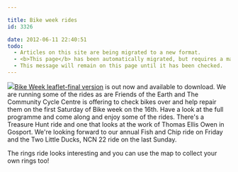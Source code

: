 ```yaml
---

title: Bike week rides
id: 3326

date: 2012-06-11 22:40:51
todo:
  - Articles on this site are being migrated to a new format.
  - <b>This page</b> has been automatically migrated, but requires a manual check-&amp;-tune to ensure the format and links all work as expected.
  - This message will remain on this page until it has been checked.
---
```


[![](http://www.pompeybug.co.uk/wp-content/uploads/2012/06/bike-week2.png)](http://www.pompeybug.co.uk/2012/06/bike-week-rides/bike-week-5/)[Bike Week leaflet-final version](http://www.pompeybug.co.uk/2012/06/bike-week-rides/bike-week-leaflet-final-version-3/) is out now and available to download. We are running some of the rides as are Friends of the Earth and The Community Cycle Centre is offering to check bikes over and help repair them on the first Saturday of Bike week on the 16th. Have a look at the full programme and come along and enjoy some of the rides. There's a Treasure Hunt ride and one that looks at the work of Thomas Ellis Owen in Gosport. We're looking forward to our annual Fish and Chip ride on Friday and the Two Little Ducks, NCN 22 ride on the last Sunday.

The rings ride looks interesting and you can use the map to collect your own rings too!